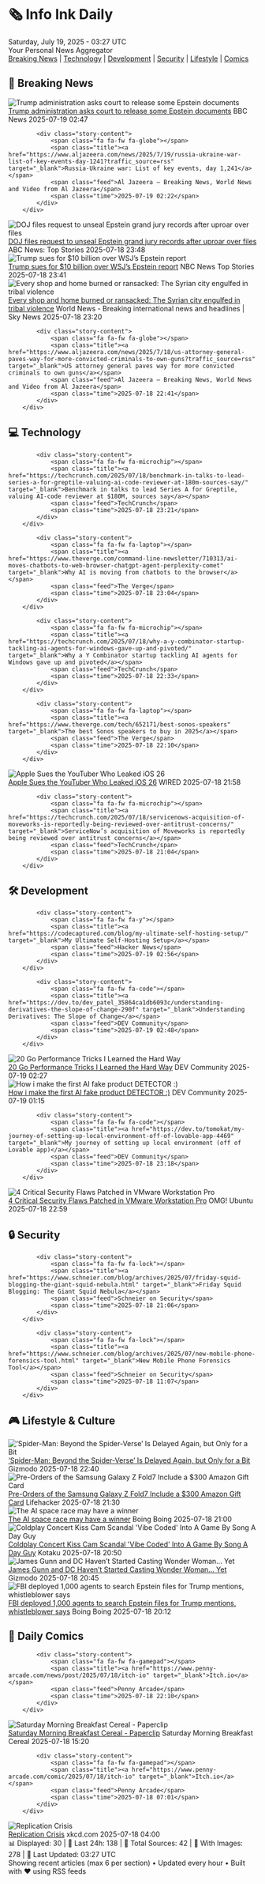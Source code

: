 <!-- Processing 54 RSS feeds at 2025-07-19 03:27:06 UTC -->
<!-- Processing: XKCD -->
<!-- Processing: Penny Arcade -->
<!-- Processing: Poorly Drawn Lines -->
<!-- Processing: Dilbert -->
<!-- Processing: Questionable Content -->
<!-- Processing: Girl Genius -->
<!-- Processing: Dinosaur Comics -->
<!-- Processing: CNN Breaking News -->
<!-- Processing: BBC World News -->
<!-- Processing: BBC Breaking News -->
<!-- Processing: CBC News -->
<!-- Error processing https://rss.cbc.ca/lineup/topstories.xml: The read operation timed out -->
<!-- Processing: Sky News World -->
<!-- Processing: Ars Technica -->
<!-- Processing: Slashdot -->
<!-- Processing: Lobsters Python -->
<!-- Processing: Hacker News -->
<!-- Processing: Dev.to -->
<!-- Processing: StackOverflow Blog -->
<!-- Processing: Phoronix Linux News -->
<!-- Processing: Red Hat Blog -->
<!-- Processing: GitLab Blog -->
<!-- Processing: InfoQ -->
<!-- Processing: DZone -->
<!-- Processing: Lifehacker -->
<!-- Processing: Gizmodo -->
<!-- Processing: Kotaku -->
<!-- Processing: Boing Boing -->
<!-- Processing: Krebs on Security -->
<!-- Generated 3 new posts out of 28 feeds processed -->
<div class="newspaper-header">
    <h1 class="newspaper-title">🗞️ Info Ink Daily</h1>
    <div class="newspaper-date">Saturday, July 19, 2025 - 03:27 UTC</div>
    <div class="newspaper-subtitle">Your Personal News Aggregator</div>
</div>

<div class="newspaper-nav">
    <a href="#breaking">Breaking News</a> |
    <a href="#tech">Technology</a> |
    <a href="#dev">Development</a> |
    <a href="#security">Security</a> |
    <a href="#lifestyle">Lifestyle</a> |
    <a href="#webcomics">Comics</a>
</div>

<div class="news-section breaking-news" id="breaking">
<h2 class="section-header">🚨 Breaking News</h2>
<div class="stories-container">
<div class="story">
            <img src="https://ichef.bbci.co.uk/ace/standard/240/cpsprodpb/f1b3/live/ff4729b0-6415-11f0-8566-ed46720cdaf3.jpg" alt="Trump administration asks court to release some Epstein documents" class="story-image" loading="lazy" onerror="this.style.display='none'">
            <div class="story-content">
                <span class="fa fa-fw fa-earth-americas"></span>
                <span class="title"><a href="https://www.bbc.com/news/articles/c23g5xpggzmo" target="_blank">Trump administration asks court to release some Epstein documents</a></span>
                <span class="feed">BBC News</span>
                <span class="time">2025-07-19 02:47</span>
            </div>
        </div>
<div class="story">
            
            <div class="story-content">
                <span class="fa fa-fw fa-globe"></span>
                <span class="title"><a href="https://www.aljazeera.com/news/2025/7/19/russia-ukraine-war-list-of-key-events-day-1241?traffic_source=rss" target="_blank">Russia-Ukraine war: List of key events, day 1,241</a></span>
                <span class="feed">Al Jazeera – Breaking News, World News and Video from Al Jazeera</span>
                <span class="time">2025-07-19 02:22</span>
            </div>
        </div>
<div class="story">
            <img src="https://s.abcnews.com/images/Politics/donald-trump-rt-jef-250718_1752844434141_hpMain_4x3t_384.jpg" alt="DOJ files request to unseal Epstein grand jury records after uproar over files" class="story-image" loading="lazy" onerror="this.style.display='none'">
            <div class="story-content">
                <span class="fa fa-fw fa-tv"></span>
                <span class="title"><a href="https://abcnews.go.com/Politics/trump-suggests-smoking-gun-jeffrey-epstein-files/story?id=123860043" target="_blank">DOJ files request to unseal Epstein grand jury records after uproar over files</a></span>
                <span class="feed">ABC News: Top Stories</span>
                <span class="time">2025-07-18 23:48</span>
            </div>
        </div>
<div class="story">
            <img src="https://media-cldnry.s-nbcnews.com/image/upload/t_fit_1500w/mpx/2704722219/2025_07/1752886341645_nn_gha_trump_sues_for_10_billion_over_wsjs_epstein_report_250718_1920x1080-1eugn7.jpg" alt="Trump sues for $10 billion over WSJ’s Epstein report" class="story-image" loading="lazy" onerror="this.style.display='none'">
            <div class="story-content">
                <span class="fa fa-fw fa-broadcast-tower"></span>
                <span class="title"><a href="https://www.nbcnews.com/nightly-news/video/trump-sues-for-10-billion-over-wsj-s-epstein-report-243496005615" target="_blank">Trump sues for $10 billion over WSJ’s Epstein report</a></span>
                <span class="feed">NBC News Top Stories</span>
                <span class="time">2025-07-18 23:41</span>
            </div>
        </div>
<div class="story">
            <img src="https://e3.365dm.com/25/07/1920x1080/skynews-syria-alex-crawford_6968168.jpg?20250718213355" alt="Every shop and home burned or ransacked: The Syrian city engulfed in tribal violence" class="story-image" loading="lazy" onerror="this.style.display='none'">
            <div class="story-content">
                <span class="fa fa-fw fa-satellite"></span>
                <span class="title"><a href="https://news.sky.com/story/every-shop-and-home-burned-or-ransacked-the-syrian-city-engulfed-in-tribal-violence-13398653" target="_blank">Every shop and home burned or ransacked: The Syrian city engulfed in tribal violence</a></span>
                <span class="feed">World News - Breaking international news and headlines | Sky News</span>
                <span class="time">2025-07-18 23:20</span>
            </div>
        </div>
<div class="story">
            
            <div class="story-content">
                <span class="fa fa-fw fa-globe"></span>
                <span class="title"><a href="https://www.aljazeera.com/news/2025/7/18/us-attorney-general-paves-way-for-more-convicted-criminals-to-own-guns?traffic_source=rss" target="_blank">US attorney general paves way for more convicted criminals to own guns</a></span>
                <span class="feed">Al Jazeera – Breaking News, World News and Video from Al Jazeera</span>
                <span class="time">2025-07-18 22:41</span>
            </div>
        </div>
</div>
</div>
<div class="news-section tech-news" id="tech">
<h2 class="section-header">💻 Technology</h2>
<div class="stories-container">
<div class="story">
            
            <div class="story-content">
                <span class="fa fa-fw fa-microchip"></span>
                <span class="title"><a href="https://techcrunch.com/2025/07/18/benchmark-in-talks-to-lead-series-a-for-greptile-valuing-ai-code-reviewer-at-180m-sources-say/" target="_blank">Benchmark in talks to lead Series A for Greptile, valuing AI-code reviewer at $180M, sources say</a></span>
                <span class="feed">TechCrunch</span>
                <span class="time">2025-07-18 23:21</span>
            </div>
        </div>
<div class="story">
            
            <div class="story-content">
                <span class="fa fa-fw fa-laptop"></span>
                <span class="title"><a href="https://www.theverge.com/command-line-newsletter/710313/ai-moves-chatbots-to-web-browser-chatgpt-agent-perplexity-comet" target="_blank">Why AI is moving from chatbots to the browser</a></span>
                <span class="feed">The Verge</span>
                <span class="time">2025-07-18 23:04</span>
            </div>
        </div>
<div class="story">
            
            <div class="story-content">
                <span class="fa fa-fw fa-microchip"></span>
                <span class="title"><a href="https://techcrunch.com/2025/07/18/why-a-y-combinator-startup-tackling-ai-agents-for-windows-gave-up-and-pivoted/" target="_blank">Why a Y Combinator startup tackling AI agents for Windows gave up and pivoted</a></span>
                <span class="feed">TechCrunch</span>
                <span class="time">2025-07-18 22:33</span>
            </div>
        </div>
<div class="story">
            
            <div class="story-content">
                <span class="fa fa-fw fa-laptop"></span>
                <span class="title"><a href="https://www.theverge.com/tech/652171/best-sonos-speakers" target="_blank">The best Sonos speakers to buy in 2025</a></span>
                <span class="feed">The Verge</span>
                <span class="time">2025-07-18 22:10</span>
            </div>
        </div>
<div class="story">
            <img src="https://media.wired.com/photos/687a7bee93808b4bb00b60b6/master/pass/Apple-WWDC25-iOS-26-hero-250609.jpg" alt="Apple Sues the YouTuber Who Leaked iOS 26" class="story-image" loading="lazy" onerror="this.style.display='none'">
            <div class="story-content">
                <span class="fa fa-fw fa-bolt"></span>
                <span class="title"><a href="https://www.wired.com/story/apple-sues-the-youtuber-who-leaked-ios-26/" target="_blank">Apple Sues the YouTuber Who Leaked iOS 26</a></span>
                <span class="feed">WIRED</span>
                <span class="time">2025-07-18 21:58</span>
            </div>
        </div>
<div class="story">
            
            <div class="story-content">
                <span class="fa fa-fw fa-microchip"></span>
                <span class="title"><a href="https://techcrunch.com/2025/07/18/servicenows-acquisition-of-moveworks-is-reportedly-being-reviewed-over-antitrust-concerns/" target="_blank">ServiceNow’s acquisition of Moveworks is reportedly being reviewed over antitrust concerns</a></span>
                <span class="feed">TechCrunch</span>
                <span class="time">2025-07-18 21:04</span>
            </div>
        </div>
</div>
</div>
<div class="news-section dev-news" id="dev">
<h2 class="section-header">🛠️ Development</h2>
<div class="stories-container">
<div class="story">
            
            <div class="story-content">
                <span class="fa fa-fw fa-y"></span>
                <span class="title"><a href="https://codecaptured.com/blog/my-ultimate-self-hosting-setup/" target="_blank">My Ultimate Self-Hosting Setup</a></span>
                <span class="feed">Hacker News</span>
                <span class="time">2025-07-19 02:56</span>
            </div>
        </div>
<div class="story">
            
            <div class="story-content">
                <span class="fa fa-fw fa-code"></span>
                <span class="title"><a href="https://dev.to/dev_patel_35864ca1db6093c/understanding-derivatives-the-slope-of-change-290f" target="_blank">Understanding Derivatives: The Slope of Change</a></span>
                <span class="feed">DEV Community</span>
                <span class="time">2025-07-19 02:48</span>
            </div>
        </div>
<div class="story">
            <img src="https://media2.dev.to/dynamic/image/width=800%2Cheight=%2Cfit=scale-down%2Cgravity=auto%2Cformat=auto/https%3A%2F%2Fdev-to-uploads.s3.amazonaws.com%2Fuploads%2Farticles%2Fe9o9jfqeug85c0uh3qfg.png" alt="20 Go Performance Tricks I Learned the Hard Way" class="story-image" loading="lazy" onerror="this.style.display='none'">
            <div class="story-content">
                <span class="fa fa-fw fa-code"></span>
                <span class="title"><a href="https://dev.to/leapcell/20-go-performance-tricks-i-learned-the-hard-way-2h8h" target="_blank">20 Go Performance Tricks I Learned the Hard Way</a></span>
                <span class="feed">DEV Community</span>
                <span class="time">2025-07-19 02:27</span>
            </div>
        </div>
<div class="story">
            <img src="https://media2.dev.to/dynamic/image/width=800%2Cheight=%2Cfit=scale-down%2Cgravity=auto%2Cformat=auto/https%3A%2F%2Fdev-to-uploads.s3.amazonaws.com%2Fuploads%2Fuser%2Fprofile_image%2F3318002%2Ff449a2c1-156d-46e4-8436-553a693bf056.png" alt="How i make the first AI fake product DETECTOR :)" class="story-image" loading="lazy" onerror="this.style.display='none'">
            <div class="story-content">
                <span class="fa fa-fw fa-code"></span>
                <span class="title"><a href="https://dev.to/getappsai/how-i-make-the-first-ai-fake-product-detector--24f7" target="_blank">How i make the first AI fake product DETECTOR :)</a></span>
                <span class="feed">DEV Community</span>
                <span class="time">2025-07-19 01:15</span>
            </div>
        </div>
<div class="story">
            
            <div class="story-content">
                <span class="fa fa-fw fa-code"></span>
                <span class="title"><a href="https://dev.to/tomokat/my-journey-of-setting-up-local-environment-off-of-lovable-app-4469" target="_blank">My journey of setting up local environment (off of Lovable app)</a></span>
                <span class="feed">DEV Community</span>
                <span class="time">2025-07-18 23:18</span>
            </div>
        </div>
<div class="story">
            <img src="https://i0.wp.com/www.omgubuntu.co.uk/wp-content/uploads/2024/05/vmware-Workstation-on-Ubuntu-running-Windows-11-1.jpg?resize=406%2C232&amp;ssl=1" alt="4 Critical Security Flaws Patched in VMware Workstation Pro" class="story-image" loading="lazy" onerror="this.style.display='none'">
            <div class="story-content">
                <span class="fa fa-fw fa-ubuntu"></span>
                <span class="title"><a href="https://www.omgubuntu.co.uk/2025/07/vmware-workstation-pro-update-security-patches" target="_blank">4 Critical Security Flaws Patched in VMware Workstation Pro</a></span>
                <span class="feed">OMG! Ubuntu</span>
                <span class="time">2025-07-18 22:59</span>
            </div>
        </div>
</div>
</div>
<div class="news-section security-news" id="security">
<h2 class="section-header">🔒 Security</h2>
<div class="stories-container">
<div class="story">
            
            <div class="story-content">
                <span class="fa fa-fw fa-lock"></span>
                <span class="title"><a href="https://www.schneier.com/blog/archives/2025/07/friday-squid-blogging-the-giant-squid-nebula.html" target="_blank">Friday Squid Blogging: The Giant Squid Nebula</a></span>
                <span class="feed">Schneier on Security</span>
                <span class="time">2025-07-18 21:06</span>
            </div>
        </div>
<div class="story">
            
            <div class="story-content">
                <span class="fa fa-fw fa-lock"></span>
                <span class="title"><a href="https://www.schneier.com/blog/archives/2025/07/new-mobile-phone-forensics-tool.html" target="_blank">New Mobile Phone Forensics Tool</a></span>
                <span class="feed">Schneier on Security</span>
                <span class="time">2025-07-18 11:07</span>
            </div>
        </div>
</div>
</div>
<div class="news-section lifestyle-news" id="lifestyle">
<h2 class="section-header">🎮 Lifestyle & Culture</h2>
<div class="stories-container">
<div class="story">
            <img src="https://gizmodo.com/app/uploads/2025/07/Spider-Man-Beyond-Spider-Verse-miles-1.jpg" alt="‘Spider-Man: Beyond the Spider-Verse’ Is Delayed Again, but Only for a Bit" class="story-image" loading="lazy" onerror="this.style.display='none'">
            <div class="story-content">
                <span class="fa fa-fw fa-computer"></span>
                <span class="title"><a href="https://gizmodo.com/spider-man-beyond-the-spider-verse-is-delayed-again-but-only-for-a-bit-2000631616" target="_blank">‘Spider-Man: Beyond the Spider-Verse’ Is Delayed Again, but Only for a Bit</a></span>
                <span class="feed">Gizmodo</span>
                <span class="time">2025-07-18 22:40</span>
            </div>
        </div>
<div class="story">
            <img src="https://lifehacker.com/imagery/articles/01K0FBT0QJK2Z1QXCWC3WJ0WD3/hero-image.png" alt="Pre-Orders of the Samsung Galaxy Z Fold7 Include a $300 Amazon Gift Card" class="story-image" loading="lazy" onerror="this.style.display='none'">
            <div class="story-content">
                <span class="fa fa-fw fa-life-ring"></span>
                <span class="title"><a href="https://lifehacker.com/tech/samsung-galaxy-z-fold7-amazon-preorder?utm_medium=RSS" target="_blank">Pre-Orders of the Samsung Galaxy Z Fold7 Include a $300 Amazon Gift Card</a></span>
                <span class="feed">Lifehacker</span>
                <span class="time">2025-07-18 21:30</span>
            </div>
        </div>
<div class="story">
            <img src="https://i0.wp.com/boingboing.net/wp-content/uploads/2025/07/1min.AI-Advanced-Business-Plan-Lifetime-Subscription-1.jpg?fit=1200%2C800&amp;quality=60&amp;ssl=1" alt="The AI space race may have a winner" class="story-image" loading="lazy" onerror="this.style.display='none'">
            <div class="story-content">
                <span class="fa fa-fw fa-arrow-right"></span>
                <span class="title"><a href="https://boingboing.net/2025/07/18/the-ai-space-race-may-have-a-winner.html" target="_blank">The AI space race may have a winner</a></span>
                <span class="feed">Boing Boing</span>
                <span class="time">2025-07-18 21:00</span>
            </div>
        </div>
<div class="story">
            <img src="https://i.kinja-img.com/image/upload/c_fit,q_80,w_636/98661eb5528826db580b0b0184c1e806.png" alt="Coldplay Concert Kiss Cam Scandal &#x27;Vibe Coded&#x27; Into A Game By Song A Day Guy" class="story-image" loading="lazy" onerror="this.style.display='none'">
            <div class="story-content">
                <span class="fa fa-fw fa-gamepad"></span>
                <span class="title"><a href="https://kotaku.com/coldplay-concert-kiss-cam-game-ai-black-mirror-1851786603" target="_blank">Coldplay Concert Kiss Cam Scandal &#x27;Vibe Coded&#x27; Into A Game By Song A Day Guy</a></span>
                <span class="feed">Kotaku</span>
                <span class="time">2025-07-18 20:50</span>
            </div>
        </div>
<div class="story">
            <img src="https://gizmodo.com/app/uploads/2025/07/Wonder-Woman-DC-Comics.jpg" alt="James Gunn and DC Haven’t Started Casting Wonder Woman… Yet" class="story-image" loading="lazy" onerror="this.style.display='none'">
            <div class="story-content">
                <span class="fa fa-fw fa-computer"></span>
                <span class="title"><a href="https://gizmodo.com/james-gunn-and-dc-havent-started-casting-wonder-woman-yet-2000631465" target="_blank">James Gunn and DC Haven’t Started Casting Wonder Woman… Yet</a></span>
                <span class="feed">Gizmodo</span>
                <span class="time">2025-07-18 20:45</span>
            </div>
        </div>
<div class="story">
            <img src="https://i0.wp.com/boingboing.net/wp-content/uploads/2025/07/Kash_Patel_52588173144.jpg?fit=1200%2C800&amp;quality=60&amp;ssl=1" alt="FBI deployed 1,000 agents to search Epstein files for Trump mentions, whistleblower says" class="story-image" loading="lazy" onerror="this.style.display='none'">
            <div class="story-content">
                <span class="fa fa-fw fa-arrow-right"></span>
                <span class="title"><a href="https://boingboing.net/2025/07/18/fbi-deployed-1000-agents-to-search-epstein-files-for-trump-mentions-whistleblower-says.html" target="_blank">FBI deployed 1,000 agents to search Epstein files for Trump mentions, whistleblower says</a></span>
                <span class="feed">Boing Boing</span>
                <span class="time">2025-07-18 20:12</span>
            </div>
        </div>
</div>
</div>
<div class="news-section webcomics-section" id="webcomics">
<h2 class="section-header">🎨 Daily Comics</h2>
<div class="stories-container">
<div class="story">
            
            <div class="story-content">
                <span class="fa fa-fw fa-gamepad"></span>
                <span class="title"><a href="https://www.penny-arcade.com/news/post/2025/07/18/itch-io" target="_blank">Itch.io</a></span>
                <span class="feed">Penny Arcade</span>
                <span class="time">2025-07-18 22:10</span>
            </div>
        </div>
<div class="story">
            <img src="https://www.smbc-comics.com/comics/1752732160-20250719.png" alt="Saturday Morning Breakfast Cereal - Paperclip" class="story-image" loading="lazy" onerror="this.style.display='none'">
            <div class="story-content">
                <span class="fa fa-fw fa-smile"></span>
                <span class="title"><a href="https://www.smbc-comics.com/comic/paperclip-2" target="_blank">Saturday Morning Breakfast Cereal - Paperclip</a></span>
                <span class="feed">Saturday Morning Breakfast Cereal</span>
                <span class="time">2025-07-18 15:20</span>
            </div>
        </div>
<div class="story">
            
            <div class="story-content">
                <span class="fa fa-fw fa-gamepad"></span>
                <span class="title"><a href="https://www.penny-arcade.com/comic/2025/07/18/itch-io" target="_blank">Itch.io</a></span>
                <span class="feed">Penny Arcade</span>
                <span class="time">2025-07-18 07:01</span>
            </div>
        </div>
<div class="story">
            <img src="https://imgs.xkcd.com/comics/replication_crisis.png" alt="Replication Crisis" class="story-image" loading="lazy" onerror="this.style.display='none'">
            <div class="story-content">
                <span class="fa fa-fw fa-laugh"></span>
                <span class="title"><a href="https://xkcd.com/3117/" target="_blank">Replication Crisis</a></span>
                <span class="feed">xkcd.com</span>
                <span class="time">2025-07-18 04:00</span>
            </div>
        </div>
</div>
</div>

<div class="newspaper-footer">
    <div class="stats">
        📊 Displayed: 30 | 📅 Last 24h: 138 | 📡 Total Sources: 42 | 📸 With Images: 278 |
        🔄 Last Updated: 03:27 UTC
    </div>
    <div class="footer-note">
        Showing recent articles (max 6 per section) • Updated every hour • Built with ❤️ using RSS feeds
    </div>
</div>

